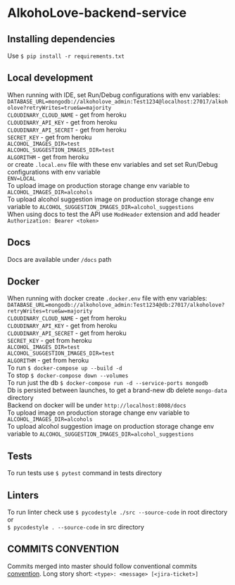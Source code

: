 # AlkohoLove-backend-service

## Installing dependencies

Use `$ pip install -r requirements.txt`

## Local development

When running with IDE, set Run/Debug configurations with env variables:  
`DATABASE_URL=mongodb://alkoholove_admin:Test1234@localhost:27017/alkoholove?retryWrites=true&w=majority`  
`CLOUDINARY_CLOUD_NAME` - get from heroku  
`CLOUDINARY_API_KEY` - get from heroku  
`CLOUDINARY_API_SECRET` - get from heroku  
`SECRET_KEY` - get from heroku  
`ALCOHOL_IMAGES_DIR=test`  
`ALCOHOL_SUGGESTION_IMAGES_DIR=test`  
`ALGORITHM` - get from heroku   
or create `.local.env` file with these env variables and set set Run/Debug configurations with env variable  
`ENV=LOCAL`  
To upload image on production storage change env variable to `ALCOHOL_IMAGES_DIR=alcohols`  
To upload alcohol suggestion image on production storage change env variable
to `ALCOHOL_SUGGESTION_IMAGES_DIR=alcohol_suggestions`  
When using docs to test the API use `ModHeader` extension and add header `Authorization: Bearer <token>`

## Docs

Docs are available under `/docs` path

## Docker

When running with docker create `.docker.env` file with env variables:  
`DATABASE_URL=mongodb://alkoholove_admin:Test1234@db:27017/alkoholove?retryWrites=true&w=majority`  
`CLOUDINARY_CLOUD_NAME` - get from heroku  
`CLOUDINARY_API_KEY` - get from heroku  
`CLOUDINARY_API_SECRET` - get from heroku  
`SECRET_KEY` - get from heroku  
`ALCOHOL_IMAGES_DIR=test`  
`ALCOHOL_SUGGESTION_IMAGES_DIR=test`  
`ALGORITHM` - get from heroku  
To run `$ docker-compose up --build -d`  
To stop `$ docker-compose down --volumes`  
To run just the db `$ docker-compose run -d --service-ports mongodb`  
Db is persisted between launches, to get a brand-new db delete `mongo-data` directory  
Backend on docker will be under `http://localhost:8008/docs`   
To upload image on production storage change env variable to `ALCOHOL_IMAGES_DIR=alcohols`  
To upload alcohol suggestion image on production storage change env variable
to `ALCOHOL_SUGGESTION_IMAGES_DIR=alcohol_suggestions`  

## Tests

To run tests use `$ pytest` command in tests directory

## Linters

To run linter check use `$ pycodestyle ./src --source-code` in root directory or  
`$ pycodestyle . --source-code` in src directory

## COMMITS CONVENTION

Commits merged into master should follow conventional
commits [convention](https://gist.github.com/Zekfad/f51cb06ac76e2457f11c80ed705c95a3). Long story
short: `<type>: <message> [<jira-ticket>]`
